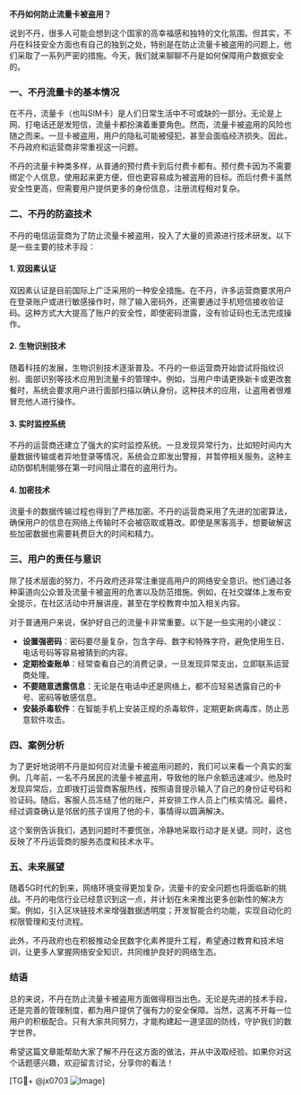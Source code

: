 **不丹如何防止流量卡被盗用？**

说到不丹，很多人可能会想到这个国家的高幸福感和独特的文化氛围。但其实，不丹在科技安全方面也有自己的独到之处，特别是在防止流量卡被盗用的问题上，他们采取了一系列严密的措施。今天，我们就来聊聊不丹是如何保障用户数据安全的。

### 一、不丹流量卡的基本情况

在不丹，流量卡（也叫SIM卡）是人们日常生活中不可或缺的一部分。无论是上网、打电话还是发短信，流量卡都扮演着重要角色。然而，流量卡被盗用的风险也随之而来。一旦卡被盗用，用户的隐私可能被侵犯，甚至会面临经济损失。因此，不丹政府和运营商非常重视这一问题。

不丹的流量卡种类多样，从普通的预付费卡到后付费卡都有。预付费卡因为不需要绑定个人信息，使用起来更方便，但也更容易成为被盗用的目标。而后付费卡虽然安全性更高，但需要用户提供更多的身份信息，注册流程相对复杂。

### 二、不丹的防盗技术

不丹的电信运营商为了防止流量卡被盗用，投入了大量的资源进行技术研发。以下是一些主要的技术手段：

#### 1. **双因素认证**
双因素认证是目前国际上广泛采用的一种安全措施。在不丹，许多运营商要求用户在登录账户或进行敏感操作时，除了输入密码外，还需要通过手机短信接收验证码。这种方式大大提高了账户的安全性，即使密码泄露，没有验证码也无法完成操作。

#### 2. **生物识别技术**
随着科技的发展，生物识别技术逐渐普及。不丹的一些运营商开始尝试将指纹识别、面部识别等技术应用到流量卡的管理中。例如，当用户申请更换新卡或更改套餐时，系统会要求用户进行面部扫描以确认身份。这种技术的应用，让盗用者很难冒充他人进行操作。

#### 3. **实时监控系统**
不丹的运营商还建立了强大的实时监控系统。一旦发现异常行为，比如短时间内大量数据传输或者异地登录等情况，系统会立即发出警报，并暂停相关服务。这种主动防御机制能够在第一时间阻止潜在的盗用行为。

#### 4. **加密技术**
流量卡的数据传输过程也得到了严格加密。不丹的运营商采用了先进的加密算法，确保用户的信息在网络上传输时不会被窃取或篡改。即使是黑客高手，想要破解这些加密数据也需要耗费巨大的时间和精力。

### 三、用户的责任与意识

除了技术层面的努力，不丹政府还非常注重提高用户的网络安全意识。他们通过各种渠道向公众普及流量卡被盗用的危害以及防范措施。例如，在社交媒体上发布安全提示，在社区活动中开展讲座，甚至在学校教育中加入相关内容。

对于普通用户来说，保护好自己的流量卡非常重要。以下是一些实用的小建议：

- **设置强密码**：密码要尽量复杂，包含字母、数字和特殊字符，避免使用生日、电话号码等容易被猜到的内容。
- **定期检查账单**：经常查看自己的消费记录，一旦发现异常支出，立即联系运营商处理。
- **不要随意透露信息**：无论是在电话中还是网络上，都不应轻易透露自己的卡号、密码等敏感信息。
- **安装杀毒软件**：在智能手机上安装正规的杀毒软件，定期更新病毒库，防止恶意软件攻击。

### 四、案例分析

为了更好地说明不丹是如何应对流量卡被盗用问题的，我们可以来看一个真实的案例。几年前，一名不丹居民的流量卡被盗用，导致他的账户余额迅速减少。他及时发现异常后，立即拨打运营商客服热线，按照语音提示输入了自己的身份证号码和验证码。随后，客服人员冻结了他的账户，并安排工作人员上门核实情况。最终，经过调查确认是邻居的孩子误用了他的卡，事情得以圆满解决。

这个案例告诉我们，遇到问题时不要慌张，冷静地采取行动才是关键。同时，这也反映了不丹运营商的服务态度和技术水平。

### 五、未来展望

随着5G时代的到来，网络环境变得更加复杂，流量卡的安全问题也将面临新的挑战。不丹的电信行业已经意识到这一点，并计划在未来推出更多创新性的解决方案。例如，引入区块链技术来增强数据透明度；开发智能合约功能，实现自动化的权限管理和支付流程。

此外，不丹政府也在积极推动全民数字化素养提升工程，希望通过教育和技术培训，让更多人掌握网络安全知识，共同维护良好的网络生态。

### 结语

总的来说，不丹在防止流量卡被盗用方面做得相当出色。无论是先进的技术手段，还是完善的管理制度，都为用户提供了强有力的安全保障。当然，这离不开每一位用户的积极配合。只有大家共同努力，才能构建起一道坚固的防线，守护我们的数字世界。

希望这篇文章能帮助大家了解不丹在这方面的做法，并从中汲取经验。如果你对这个话题感兴趣，欢迎留言讨论，分享你的看法！

[TG💪+ @jx0703 ![Image](https://github.com/user-attachments/assets/dbca1d08-cadb-493c-b0ec-ad6f7a83f270)]
